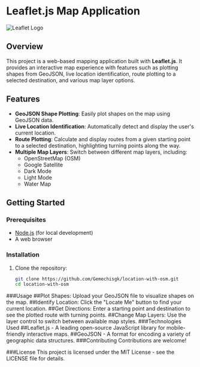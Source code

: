 
# Leaflet.js Map Application

![Leaflet Logo](https://leafletjs.com/docs/images/logo.png)

## Overview

This project is a web-based mapping application built with **Leaflet.js**. It provides an interactive map experience with features such as plotting shapes from GeoJSON, live location identification, route plotting to a selected destination, and various map layer options.

## Features

- **GeoJSON Shape Plotting**: Easily plot shapes on the map using GeoJSON data.
- **Live Location Identification**: Automatically detect and display the user's current location.
- **Route Plotting**: Calculate and display routes from a given starting point to a selected destination, highlighting turning points along the way.
- **Multiple Map Layers**: Switch between different map layers, including:
  - OpenStreetMap (OSM)
  - Google Satellite
  - Dark Mode
  - Light Mode
  - Water Map

## Getting Started

### Prerequisites

- [Node.js](https://nodejs.org/) (for local development)
- A web browser

### Installation

1. Clone the repository:
   ```bash
   git clone https://github.com/Gemechisgk/location-with-osm.git
   cd location-with-osm
###Usage
##Plot Shapes: Upload your GeoJSON file to visualize shapes on the map.
##Identify Location: Click the "Locate Me" button to find your current location.
##Get Directions: Enter a starting point and destination to see the plotted route with turning points.
##Change Map Layers: Use the layer control to switch between available map styles.
###Technologies Used
##Leaflet.js - A leading open-source JavaScript library for mobile-friendly interactive maps.
##GeoJSON - A format for encoding a variety of geographic data structures.
###Contributing
Contributions are welcome! 

###License
This project is licensed under the MIT License - see the LICENSE file for details.




